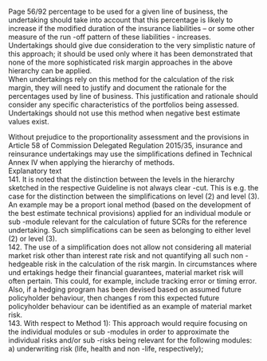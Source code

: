  
Page 56/92 
percentage to be used for a given line of business, the undertaking should take into account 
that this percentage is likely to increase if the modified duration of the insurance liabilities – 
or some other measure of the run -off pattern of these liabilities - increases.  
Undertakings should give due consideration to the very simplistic nature of this approach; it 
should be used only where it has been demonstrated that none of the more sophisticated risk 
margin approaches in the above hierarchy can be applied.  
When undertakings rely on this method for the calculation of the risk margin, they will need 
to justify and document the rationale for the percentages used by line of business. This 
justification and rationale should consider any specific characteristics of the portfolios being 
assessed. Undertakings should not use this method when negative best estimate values exist. 
 
Without prejudice to the proportionality assessment and the provisions in Article 58 of 
Commission Delegated Regulation 2015/35, insurance and reinsurance undertakings may use 
the simplifications defined in Technical Annex IV when applying the hierarchy of methods.  
Explanatory text  
141. It is noted that the distinction between the levels in the hierarchy sketched in the respective 
Guideline is not always clear -cut. This is e.g. the case for the distinction between the 
simplifications on level (2) and level (3). An example may be a proport ional method (based 
on the development of the best estimate technical provisions) applied for an individual module or sub -module relevant for the calculation of future SCRs for the reference 
undertaking. Such simplifications can be seen as belonging to either level (2) or level (3).  
142. The use of a simplification does not allow not considering all material market risk other than 
interest rate risk and not quantifying all such non -hedgeable risk in the calculation of the 
risk margin. In circumstances where und ertakings hedge their financial guarantees, material 
market risk will often pertain. This could, for example, include tracking error or timing error. Also, if a hedging program has been devised based on assumed future policyholder 
behaviour, then changes f rom this expected future policyholder behaviour can be identified 
as an example of material market risk.  
143. With respect to Method 1): This approach would require focusing on the individual modules 
or sub -modules in order to approximate the individual risks and/or sub -risks being relevant 
for the following modules:  
a) underwriting risk (life, health and non -life, respectively);  